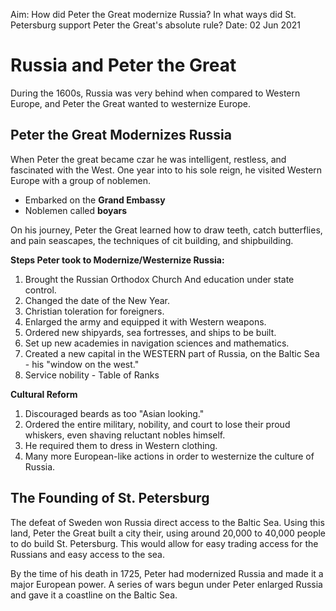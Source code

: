 Aim: How did Peter the Great modernize Russia? In what ways did St. Petersburg support Peter the Great's absolute rule? 
Date: 02 Jun 2021

# Russia and Peter the Great

During the 1600s, Russia was very behind when compared to Western Europe, and Peter the Great wanted to westernize Europe. 

## Peter the Great Modernizes Russia

When Peter the great became czar he was intelligent, restless, and fascinated with the West. One year into to his sole reign, he visited Western Europe with a group of noblemen. 
- Embarked on the **Grand Embassy**
- Noblemen called **boyars**

On his journey, Peter the Great learned how to draw teeth, catch butterflies, and pain seascapes, the techniques of cit building, and shipbuilding.

**Steps Peter took to Modernize/Westernize Russia:**
1. Brought the Russian Orthodox Church And education under state control.
2. Changed the date of the New Year.
3. Christian toleration for foreigners. 
4. Enlarged the army and equipped it with Western weapons. 
5. Ordered new shipyards, sea fortresses, and ships to be built. 
6. Set up new academies in navigation sciences and mathematics. 
7. Created a new capital in the WESTERN part of Russia, on the Baltic Sea - his "window on the west." 
8. Service nobility - Table of Ranks

**Cultural Reform**
1. Discouraged beards as too "Asian looking." 
2. Ordered the entire military, nobility, and court to lose their proud whiskers, even shaving reluctant nobles himself. 
3. He required them to dress in Western clothing. 
4. Many more European-like actions in order to westernize the culture of Russia. 

## The Founding of St. Petersburg
The defeat of Sweden won Russia direct access to the Baltic Sea. Using this land, Peter the Great built a city their, using around 20,000 to 40,000 people to do build St. Petersburg. This would allow for easy trading access for the Russians and easy access to the sea. 

By the time of his death in 1725, Peter had modernized Russia and made it a major European power. A series of wars begun under Peter enlarged Russia and gave it a coastline on the Baltic Sea. 
